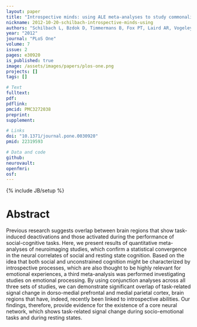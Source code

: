 ```yaml
---
layout: paper
title: "Introspective minds: using ALE meta-analyses to study commonalities in the neural correlates of emotional processing, social & unconstrained cognition."
nickname: 2012-10-20-schilbach-introspective-minds-using
authors: "Schilbach L, Bzdok D, Timmermans B, Fox PT, Laird AR, Vogeley K, Eickhoff SB"
year: "2012"
journal: "PLoS One"
volume: 7
issue: 2
pages: e30920
is_published: true
image: /assets/images/papers/plos-one.png
projects: []
tags: []

# Text
fulltext:
pdf:
pdflink:
pmcid: PMC3272038
preprint:
supplement:

# Links
doi: "10.1371/journal.pone.0030920"
pmid: 22319593

# Data and code
github:
neurovault:
openfmri:
osf:
---
```

{% include JB/setup %}

# Abstract

Previous research suggests overlap between brain regions that show task-induced deactivations and those activated during the performance of social-cognitive tasks. Here, we present results of quantitative meta-analyses of neuroimaging studies, which confirm a statistical convergence in the neural correlates of social and resting state cognition. Based on the idea that both social and unconstrained cognition might be characterized by introspective processes, which are also thought to be highly relevant for emotional experiences, a third meta-analysis was performed investigating studies on emotional processing. By using conjunction analyses across all three sets of studies, we can demonstrate significant overlap of task-related signal change in dorso-medial prefrontal and medial parietal cortex, brain regions that have, indeed, recently been linked to introspective abilities. Our findings, therefore, provide evidence for the existence of a core neural network, which shows task-related signal change during socio-emotional tasks and during resting states.
